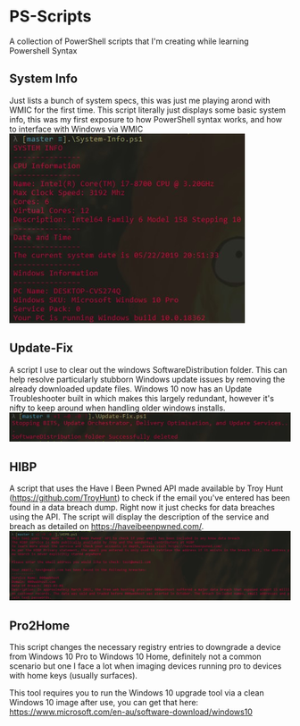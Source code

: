 # PS-Scripts
A collection of PowerShell scripts that I'm creating while learning Powershell Syntax

## System Info
Just lists a bunch of system specs, this was just me playing arond with WMIC for the first time. This script literally just displays some basic system info, this was my first exposure to how PowerShell syntax works, and how to interface with Windows via WMIC
![Sysinfo](images/sysinf.jpg)
## Update-Fix
A script I use to clear out the windows SoftwareDistribution folder. This can help resolve particularly stubborn Windows update issues by
removing the already downloaded update files. Windows 10 now has an Update Troubleshooter built in which makes this largely redundant, however it's nifty to keep around when handling older windows installs.
![Update](images/upd.jpg)
## HIBP
A script that uses the Have I Been Pwned API made available by Troy Hunt (https://github.com/TroyHunt) to check if the email you've entered has been found in a data breach dump. Right now it just checks for data breaches using the API. The script will display the description of the service and breach as detailed on https://haveibeenpwned.com/.
![hibp](images/hibp.jpg)
## Pro2Home
This script changes the necessary registry entries to downgrade a device from Windows 10 Pro to Windows 10 Home, definitely not a common scenario but one I face a lot when imaging devices running pro to devices with home keys (usually surfaces).

This tool requires you to run the Windows 10 upgrade tool via a clean Windows 10 image after use, you can get that here: https://www.microsoft.com/en-au/software-download/windows10
